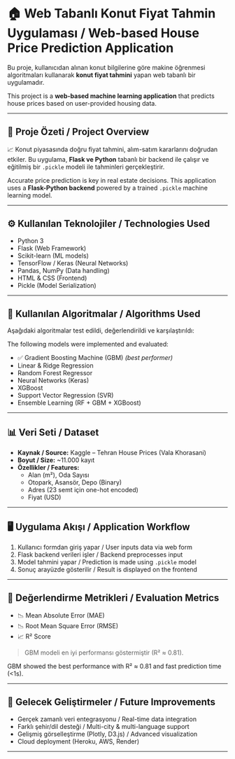 # 🏠 Web Tabanlı Konut Fiyat Tahmin Uygulaması / Web-based House Price Prediction Application

Bu proje, kullanıcıdan alınan konut bilgilerine göre makine öğrenmesi algoritmaları kullanarak **konut fiyat tahmini** yapan web tabanlı bir uygulamadır.

This project is a **web-based machine learning application** that predicts house prices based on user-provided housing data.

---

## 📌 Proje Özeti / Project Overview

📈 Konut piyasasında doğru fiyat tahmini, alım-satım kararlarını doğrudan etkiler. Bu uygulama, **Flask ve Python** tabanlı bir backend ile çalışır ve eğitilmiş bir `.pickle` modeli ile tahminleri gerçekleştirir.

Accurate price prediction is key in real estate decisions. This application uses a **Flask-Python backend** powered by a trained `.pickle` machine learning model.

---

## ⚙️ Kullanılan Teknolojiler / Technologies Used

- Python 3
- Flask (Web Framework)
- Scikit-learn (ML models)
- TensorFlow / Keras (Neural Networks)
- Pandas, NumPy (Data handling)
- HTML & CSS (Frontend)
- Pickle (Model Serialization)

---

## 🧠 Kullanılan Algoritmalar / Algorithms Used

Aşağıdaki algoritmalar test edildi, değerlendirildi ve karşılaştırıldı:

The following models were implemented and evaluated:

- ✅ Gradient Boosting Machine (GBM) *(best performer)*
- Linear & Ridge Regression
- Random Forest Regressor
- Neural Networks (Keras)
- XGBoost
- Support Vector Regression (SVR)
- Ensemble Learning (RF + GBM + XGBoost)

---

## 📊 Veri Seti / Dataset

- **Kaynak / Source:** Kaggle – Tehran House Prices (Vala Khorasani)
- **Boyut / Size:** ~11.000 kayıt
- **Özellikler / Features:**
  - Alan (m²), Oda Sayısı
  - Otopark, Asansör, Depo (Binary)
  - Adres (23 semt için one-hot encoded)
  - Fiyat (USD)

---

## 🖥️ Uygulama Akışı / Application Workflow

1. Kullanıcı formdan giriş yapar / User inputs data via web form
2. Flask backend verileri işler / Backend preprocesses input
3. Model tahmini yapar / Prediction is made using `.pickle` model
4. Sonuç arayüzde gösterilir / Result is displayed on the frontend

---

## 🧪 Değerlendirme Metrikleri / Evaluation Metrics

- 📉 Mean Absolute Error (MAE)
- 📉 Root Mean Square Error (RMSE)
- 📈 R² Score

> GBM modeli en iyi performansı göstermiştir (R² ≈ 0.81).

GBM showed the best performance with R² ≈ 0.81 and fast prediction time (<1s).

---

## 🚀 Gelecek Geliştirmeler / Future Improvements

- Gerçek zamanlı veri entegrasyonu / Real-time data integration
- Farklı şehir/dil desteği / Multi-city & multi-language support
- Gelişmiş görselleştirme (Plotly, D3.js) / Advanced visualization
- Cloud deployment (Heroku, AWS, Render)

---



